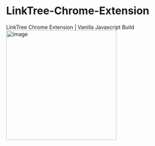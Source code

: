 # LinkTree-Chrome-Extension
LinkTree Chrome Extension | Vanilla Javascript Build
<img width="298" alt="image" src="https://user-images.githubusercontent.com/105687297/224041326-e48f832f-0013-4c4b-898d-2c817cb31e57.png">
